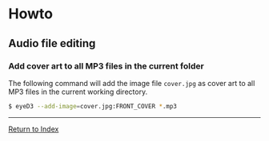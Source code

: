 # Howto

## Audio file editing

### Add cover art to all MP3 files in the current folder

The following command will add the image file `cover.jpg` as cover art to all MP3 files in the current working directory.

```bash
$ eyeD3 --add-image=cover.jpg:FRONT_COVER *.mp3
```

---
[Return to Index](../README.md)
